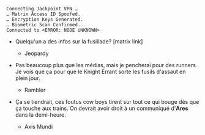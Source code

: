     Connecting Jackpoint VPN …
    … Matrix Access ID Spoofed.
    … Encryption Keys Generated.
    … Biometric Scan Confirmed.
    Connected to <ERROR: NODE UNKNOWN>

* Quelqu'un a des infos sur la fusillade? [matrix link]
    * Jeopardy

* Pas beaucoup plus que les médias, mais je pencherai pour des runners. Je vois que ça pour que le Knight Errant sorte les fusils d'assaut en plein jour.
    * Rambler

* Ça se tiendrait, ces foutus cow boys tirent sur tout ce qui bouge dès que ça touche aux trains. On devrait avoir droit à un communiqué d'**Ares** dans la demi-heure.
    * Axis Mundi
